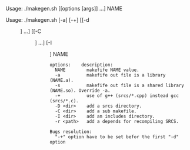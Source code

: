 Usage: ./makegen.sh [[options [args]] ...] NAME

Usage: ./makegen.sh [-a] [-+] [[-d <dir>] ...] [[-C <dir>] ...] [-I <dir>] NAME

	options:    description:
	  NAME        makefife NAME value.
	  -a          makefife out file is a library (NAME.a).
	  -s          makefife out file is a shared library (NAME.so). Override -a.
	  -+          use of g++ (srcs/*.cpp) instead gcc (srcs/*.c).
	  -D <dir>    add a srcs directory.
	  -C <dir>    add a sub makefile.
	  -I <dir>    add an includes directory.
	  -r <path>   add a depends for recompiling SRCS.

	Bugs resolution:
	  "-+" option have to be set befor the first "-d" option
